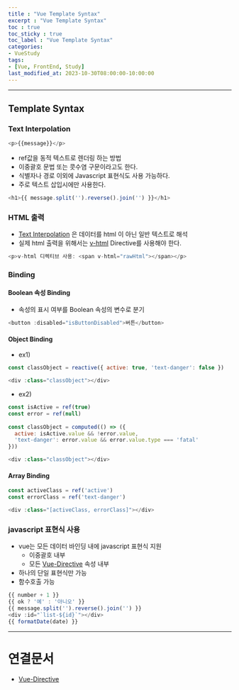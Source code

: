 ```yaml
---
title : "Vue Template Syntax"
excerpt : "Vue Template Syntax"
toc : true
toc_sticky : true
toc_label : "Vue Template Syntax"
categories:
- VueStudy
tags:
- [Vue, FrontEnd, Study]
last_modified_at: 2023-10-30T08:00:00-10:00:00
---
```

  
---
  
## Template Syntax
  
### Text Interpolation
  
```javascript
<p>{{message}}</p>
```  
- ref값을 동적 텍스트로 렌더링 하는 방법
- 이중괄호 문법 또는 콧수염 구문이라고도 한다.
- 식별자나 경로 이외에 Javascript 표현식도 사용 가능하다.
- 주로 텍스트 삽입시에만 사용한다.
  
```javascript
<h1>{{ message.split('').reverse().join('') }}</h1>
```
  
### HTML 출력
- [Text Interpolation](#text-interpolation) 은  데이터를 html 이 아닌 일반 텍스트로 해석
- 실제 html 출력을 위해서는 [v-html](../../vuestudy/vuestudy-Vue-Directive#v-html) Directive를 사용해야 한다.
  
```javascript
<p>v-html 디렉티브 사용: <span v-html="rawHtml"></span></p>
```
  
### Binding
  
#### Boolean 속성 Binding
- 속성의 표시 여부를 Boolean 속성의 변수로 분기
  
```javascript
<button :disabled="isButtonDisabled">버튼</button>
```
  
#### Object Binding
- ex1)
  
```javascript
const classObject = reactive({ active: true, 'text-danger': false })

<div :class="classObject"></div>
```  
- ex2)
  
```javascript
const isActive = ref(true)  
const error = ref(null)  
  
const classObject = computed(() => ({  
  active: isActive.value && !error.value,  
  'text-danger': error.value && error.value.type === 'fatal'  
}))

<div :class="classObject"></div>
```
  
#### Array Binding
  
```javascript
const activeClass = ref('active')
const errorClass = ref('text-danger')

<div :class="[activeClass, errorClass]"></div>
```
  
### javascript 표현식 사용
- vue는 모든 데이터 바인딩 내에 javascript 표현식 지원
	- 이중괄호 내부
	- 모든 [Vue-Directive](../../vuestudy/vuestudy-Vue-Directive) 속성 내부
- 하나의 단일 표현식만 가능
- 함수호출 가능
  
```javascript
{{ number + 1 }}  
{{ ok ? '예' : '아니오' }}  
{{ message.split('').reverse().join('') }}  
<div :id="`list-${id}`"></div>
{{ formatDate(date) }}
```
  
---
  
# 연결문서
- [Vue-Directive](../../vuestudy/vuestudy-Vue-Directive)